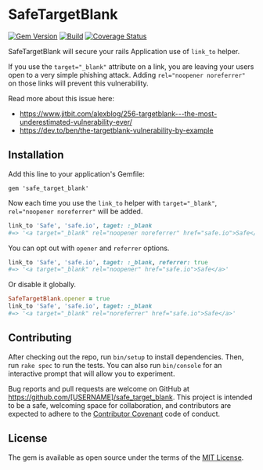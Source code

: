 # SafeTargetBlank
[![Gem Version](https://badge.fury.io/rb/safe_target_blank.svg)](http://badge.fury.io/rb/safe_target_blank)
[![Build](https://travis-ci.org/jvenezia/safe_target_blank.svg?branch=master)](https://travis-ci.org/jvenezia/safe_target_blank)
[![Coverage Status](https://coveralls.io/repos/github/jvenezia/safe_target_blank/badge.svg?branch=master)](https://coveralls.io/github/jvenezia/safe_target_blank?branch=master)

SafeTargetBlank will secure your rails Application use of `link_to` helper.

If you use the `target="_blank"` attribute on a link, you are leaving your users open to a very simple phishing attack.
Adding `rel="noopener noreferrer"` on those links will prevent this vulnerability.

Read more about this issue here:
- https://www.jitbit.com/alexblog/256-targetblank---the-most-underestimated-vulnerability-ever/
- https://dev.to/ben/the-targetblank-vulnerability-by-example

## Installation
Add this line to your application's Gemfile:

    gem 'safe_target_blank'

Now each time you use the `link_to` helper with `target="_blank"`, `rel="noopener noreferrer"` will be added.
 
```ruby
link_to 'Safe', 'safe.io', taget: :_blank
#=> '<a target="_blank" rel="noopener noreferrer" href="safe.io">Safe</a>'
``` 

You can opt out with `opener` and `referrer` options.

```ruby
link_to 'Safe', 'safe.io', taget: :_blank, referrer: true
#=> '<a target="_blank" rel="noopener" href="safe.io">Safe</a>'
``` 

Or disable it globally.

```ruby
SafeTargetBlank.opener = true
link_to 'Safe', 'safe.io', taget: :_blank
#=> '<a target="_blank" rel="noreferrer" href="safe.io">Safe</a>'
``` 

## Contributing

After checking out the repo, run `bin/setup` to install dependencies. Then, run `rake spec` to run the tests. You can also run `bin/console` for an interactive prompt that will allow you to experiment.

Bug reports and pull requests are welcome on GitHub at https://github.com/[USERNAME]/safe_target_blank. This project is intended to be a safe, welcoming space for collaboration, and contributors are expected to adhere to the [Contributor Covenant](http://contributor-covenant.org) code of conduct.

## License

The gem is available as open source under the terms of the [MIT License](http://opensource.org/licenses/MIT).

